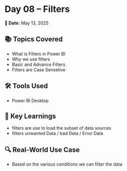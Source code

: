 # Day 08 – Filters

**📅 Date:** May 13, 2025

## 📚 Topics Covered
- What is Filters in Power BI
- Why we use filters 
- Basic and Advance Filters
- Filters are Case Sensetive

## 🛠️ Tools Used
- Power BI Desktop

## 🧠 Key Learnings
- filters are use to load the subset of data sources
- filters unwanted Data / bad Data / Error Data

## 🔍 Real-World Use Case
- Based on the various conditions we can filter the data 

